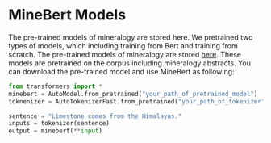 # MineBert Models

The pre-trained models of mineralogy are stored here.
We pretrained two types of models, which including training from Bert and training from scratch. 
The pre-trained models of mineralogy are stored [here](https://cloud.tsinghua.edu.cn/d/c513b4b532c64d718695/). These models are pretrained on the corpus including mineralogy abstracts. You can download the pre-trained model and use MineBert as following:

```python
from transformers import *
minebert = AutoModel.from_pretrained("your_path_of_pretrained_model")
toknenizer = AutoTokenizerFast.from_pretrained("your_path_of_tokenizer")

sentence = "Limestone comes from the Himalayas."
inputs = tokenizer(sentence)
output = minebert(**input)
```


